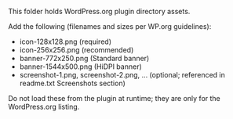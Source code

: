 This folder holds WordPress.org plugin directory assets.

Add the following (filenames and sizes per WP.org guidelines):
- icon-128x128.png (required)
- icon-256x256.png (recommended)
- banner-772x250.png (Standard banner)
- banner-1544x500.png (HiDPI banner)
- screenshot-1.png, screenshot-2.png, ... (optional; referenced in readme.txt Screenshots section)

Do not load these from the plugin at runtime; they are only for the WordPress.org listing.

